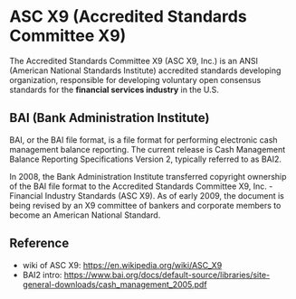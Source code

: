 # ASC X9 (Accredited Standards Committee X9)

The Accredited Standards Committee X9 (ASC X9, Inc.) is an ANSI (American National Standards Institute) accredited standards developing organization, responsible for developing voluntary open consensus standards for the **financial services industry** in the U.S.

## BAI (Bank Administration Institute)

BAI, or the BAI file format, is a file format for performing electronic cash management balance reporting. The current release is Cash Management Balance Reporting Specifications Version 2, typically referred to as BAI2.

In 2008, the Bank Administration Institute transferred copyright ownership of the BAI file format to the Accredited Standards Committee X9, Inc. - Financial Industry Standards (ASC X9). As of early 2009, the document is being revised by an X9 committee of bankers and corporate members to become an American National Standard.

## Reference
- wiki of ASC X9: https://en.wikipedia.org/wiki/ASC_X9
- BAI2 intro: https://www.bai.org/docs/default-source/libraries/site-general-downloads/cash_management_2005.pdf